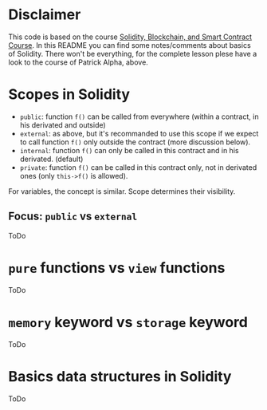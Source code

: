 # Disclaimer
This code is based on the course [Solidity, Blockchain, and Smart Contract Course](https://github.com/smartcontractkit/full-blockchain-solidity-course-py).
In this README you can find some notes/comments about basics of Solidity. There won't be everything, for the complete lesson plese have a look to the course of Patrick Alpha, above.

# Scopes in Solidity
* `public`: function `f()` can be called from everywhere (within a contract, in his derivated and outside)
* `external`: as above, but it's recommanded to use this scope if we expect to call function `f()` only outside the contract (more discussion below).
* `internal`: function `f()` can only be called in this contract and in his derivated. (default)
* `private`: function `f()` can be called in this contract only, not in derivated ones (only `this->f()` is allowed).

For variables, the concept is similar. Scope determines their visibility.

## Focus: `public` vs `external`
ToDo

# `pure` functions vs `view` functions
ToDo

# `memory` keyword vs `storage` keyword
ToDo

# Basics data structures in Solidity
ToDo

